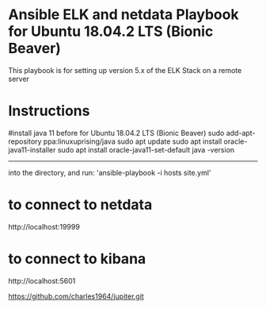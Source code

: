 # Ansible ELK and netdata Playbook for Ubuntu 18.04.2 LTS (Bionic Beaver)
This playbook is for setting up version 5.x of the ELK Stack on a remote server 
# Instructions
#install java 11 before for Ubuntu 18.04.2 LTS (Bionic Beaver)
sudo add-apt-repository ppa:linuxuprising/java
sudo apt update
sudo apt install oracle-java11-installer
sudo apt install oracle-java11-set-default
java -version

----------------------------------------

into the directory, and run:
'ansible-playbook -i hosts site.yml'
# to connect to netdata
 http://localhost:19999
# to connect to kibana
 http://localhost:5601

https://github.com/charles1964/jupiter.git
